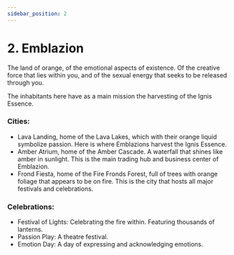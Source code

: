 ```yaml
---
sidebar_position: 2
---
```


# 2. Emblazion

The land of orange, of the emotional aspects of existence. Of the creative force that lies within you, and of the sexual energy that seeks to be released through you.

The inhabitants here have as a main mission the harvesting of the Ignis Essence.

### Cities:

- Lava Landing, home of the Lava Lakes, which with their orange liquid symbolize passion. Here is where Emblazions harvest the Ignis Essence.
- Amber Atrium, home of the Amber Cascade. A waterfall that shines like amber in sunlight. This is the main trading hub and business center of Emblazion.
- Frond Fiesta, home of the Fire Fronds Forest, full of trees with orange foliage that appears to be on fire. This is the city that hosts all major festivals and celebrations.

### Celebrations:

- Festival of Lights: Celebrating the fire within. Featuring thousands of lanterns.
- Passion Play: A theatre festival.
- Emotion Day: A day of expressing and acknowledging emotions.
